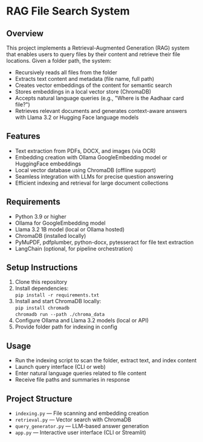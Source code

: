 # RAG File Search System

## Overview
This project implements a Retrieval-Augmented Generation (RAG) system that enables users to query files by their content and retrieve their file locations. Given a folder path, the system:

- Recursively reads all files from the folder
- Extracts text content and metadata (file name, full path)
- Creates vector embeddings of the content for semantic search
- Stores embeddings in a local vector store (ChromaDB)
- Accepts natural language queries (e.g., "Where is the Aadhaar card file?")
- Retrieves relevant documents and generates context-aware answers with Llama 3.2 or Hugging Face language models

## Features
- Text extraction from PDFs, DOCX, and images (via OCR)
- Embedding creation with Ollama GoogleEmbedding model or HuggingFace embeddings
- Local vector database using ChromaDB (offline support)
- Seamless integration with LLMs for precise question answering
- Efficient indexing and retrieval for large document collections

## Requirements
- Python 3.9 or higher
- Ollama for GoogleEmbedding model
- Llama 3.2 1B model (local or Ollama hosted)
- ChromaDB (installed locally)
- PyMuPDF, pdfplumber, python-docx, pytesseract for file text extraction
- LangChain (optional, for pipeline orchestration)

## Setup Instructions
1. Clone this repository  
2. Install dependencies:  
   `pip install -r requirements.txt`  
3. Install and start ChromaDB locally:  
   `pip install chromadb`  
   `chromadb run --path ./chroma_data`  
4. Configure Ollama and Llama 3.2 models (local or API)  
5. Provide folder path for indexing in config  

## Usage
- Run the indexing script to scan the folder, extract text, and index content  
- Launch query interface (CLI or web)  
- Enter natural language queries related to file content  
- Receive file paths and summaries in response  


## Project Structure
- `indexing.py` — File scanning and embedding creation  
- `retrieval.py` — Vector search with ChromaDB  
- `query_generator.py` — LLM-based answer generation  
- `app.py` — Interactive user interface (CLI or Streamlit)  
